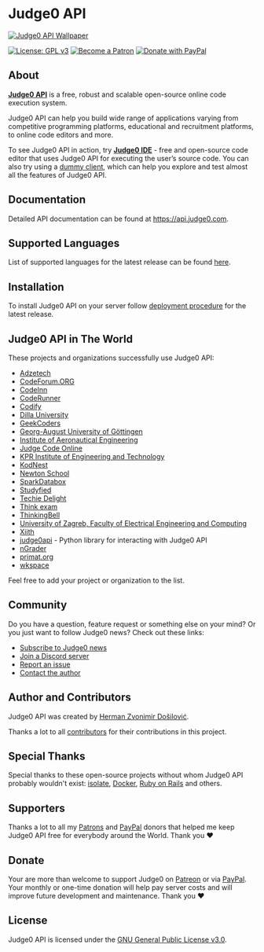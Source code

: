 # Judge0 API
[![Judge0 API Wallpaper](https://github.com/judge0/api/blob/master/.github/wallpaper.png?raw=true)](https://api.judge0.com)

[![License: GPL v3](https://img.shields.io/badge/License-GPL%20v3-blue.svg)](https://github.com/judge0/api/blob/master/LICENSE)
[![Become a Patron](https://img.shields.io/badge/Donate-Patreon-orange)](https://www.patreon.com/hermanzdosilovic)
[![Donate with PayPal](https://img.shields.io/badge/Donate-PayPal-green.svg)](https://www.paypal.me/hermanzdosilovic)

## About
[**Judge0 API**](https://api.judge0.com) is a free, robust and scalable open-source online code execution system.

Judge0 API can help you build wide range of applications varying from competitive programming platforms, educational and recruitment platforms, to online code editors and more.

To see Judge0 API in action, try [**Judge0 IDE**](https://ide.judge0.com) - free and open-source code editor that uses Judge0 API for executing the user’s source code. You can also try using a [dummy client](https://api.judge0.com/dummy-client.html), which can help you explore and test almost all the features of Judge0 API.

## Documentation
Detailed API documentation can be found at https://api.judge0.com.

## Supported Languages
List of supported languages for the latest release can be found [here](https://jsonpp.judge0.com/?https://api.judge0.com/languages).

## Installation
To install Judge0 API on your server follow [deployment procedure](https://github.com/judge0/api/blob/master/CHANGELOG.md#deployment-procedure) for the latest release.

## Judge0 API in The World
These projects and organizations successfully use Judge0 API:
- [Adzetech](https://adzetech.com)
- [CodeForum.ORG](https://codeforum.org)
- [CodeInn](https://codeinn.org)
- [CodeRunner](https://github.com/codeclassroom/CodeRunner)
- [Codify](https://codify.herokuapp.com)
- [Dilla University](http://www.duvlab.website)
- [GeekCoders](http://www.geekcoders.co.in)
- [Georg-August University of Göttingen](https://www.uni-goettingen.de)
- [Institute of Aeronautical Engineering](https://www.iare.ac.in)
- [Judge Code Online](http://en.chamcode.net)
- [KPR Institute of Engineering and Technology](https://www.kpriet.ac.in)
- [KodNest](https://www.kodnest.com)
- [Newton School](https://www.newtonschool.co)
- [SparkDatabox](https://sparkdatabox.com)
- [Studyfied](https://studyfied.com)
- [Techie Delight](https://techiedelight.com)
- [Think exam](https://www.thinkexam.com)
- [ThinkingBell](https://www.thinkingbell.com)
- [University of Zagreb, Faculty of Electrical Engineering and Computing](https://www.fer.unizg.hr/en)
- [Xiith](https://xiith.com)
- [judge0api](https://github.com/vCra/judge0api) - Python library for interacting with Judge0 API
- [nGrader](https://ngrader.herokuapp.com)
- [primat.org](http://primat.org)
- [wkspace](http://wkspace.herokuapp.com)

Feel free to add your project or organization to the list.

## Community
Do you have a question, feature request or something else on your mind?
Or you just want to follow Judge0 news?
Check out these links:

* [Subscribe to Judge0 news](https://judge0.com/#subscribe)
* [Join a Discord server](https://discordapp.com/invite/e43pb7B)
* [Report an issue](https://github.com/judge0/api/issues/new)
* [Contact the author](https://github.com/hermanzdosilovic)

## Author and Contributors
Judge0 API was created by [Herman Zvonimir Došilović](https://github.com/hermanzdosilovic).

Thanks a lot to all [contributors](https://github.com/judge0/api/graphs/contributors) for their contributions in this project.

## Special Thanks
Special thanks to these open-source projects without whom Judge0 API probably wouldn't exist: [isolate](https://github.com/ioi/isolate), [Docker](https://github.com/docker), [Ruby on Rails](https://github.com/rails/rails) and others.

## Supporters
Thanks a lot to all my [Patrons](https://www.patreon.com/hermanzdosilovic) and [PayPal](https://www.paypal.me/hermanzdosilovic) donors that helped me keep Judge0 API free for everybody around the World. Thank you ♥

## Donate
Your are more than welcome to support Judge0 on [Patreon](https://www.patreon.com/hermanzdosilovic) or via [PayPal](https://www.paypal.me/hermanzdosilovic). Your monthly or one-time donation will help pay server costs and will improve future development and maintenance. Thank you ♥

## License
Judge0 API is licensed under the [GNU General Public License v3.0](https://github.com/judge0/api/blob/master/LICENSE).